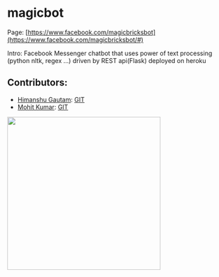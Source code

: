 # magicbot
Page: [https://www.facebook.com/magicbricksbot](https://www.facebook.com/magicbricksbot/#)

Intro: Facebook Messenger chatbot that uses power of text processing (python nltk, regex ...) driven by REST api(Flask) deployed on heroku


## Contributors:
* [Himanshu Gautam](http://himanshugautam.com): [GIT](https://github.com/himanshu81494)
* [Mohit Kumar](http://mohit.ga):    [GIT](https://github.com/mohit4)


<img width="350" src="http://i.imgur.com/LxeyVVG.png" />
<!--![alt text][screen_01]-->

[screen_01]: http://i.imgur.com/LxeyVVG.png
